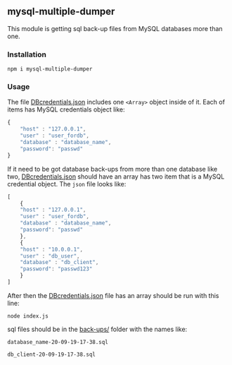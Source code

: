 ## mysql-multiple-dumper

This module is getting sql back-up files from MySQL databases more than one.

### Installation

`npm i mysql-multiple-dumper`

### Usage

The file [DBcredentials.json](./DBcredentials.json) includes one `<Array>` object inside of it. Each of items has MySQL credentials object like:

```Javascript
{
    "host" : "127.0.0.1",
    "user" : "user_fordb",
    "database" : "database_name",
    "password": "passwd"
}
```

If it need to be got database back-ups from more than one database like two, [DBcredentials.json](./DBcredentials.json) should have an array has two item that is a MySQL credential object. The `json` file looks like:

```Javascript
[
    {
    "host" : "127.0.0.1",
    "user" : "user_fordb",
    "database" : "database_name",
    "password": "passwd"
    },
    {
    "host" : "10.0.0.1",
    "user" : "db_user",
    "database" : "db_client",
    "password": "passwd123"
    }
]    
```

After then the [DBcredentials.json](./DBcredentials.json) file has an array should be run with this line:

`node index.js`

sql files should be in the [back-ups/](./back-ups) folder with the names like:

`database_name-20-09-19-17-38.sql`

`db_client-20-09-19-17-38.sql`

